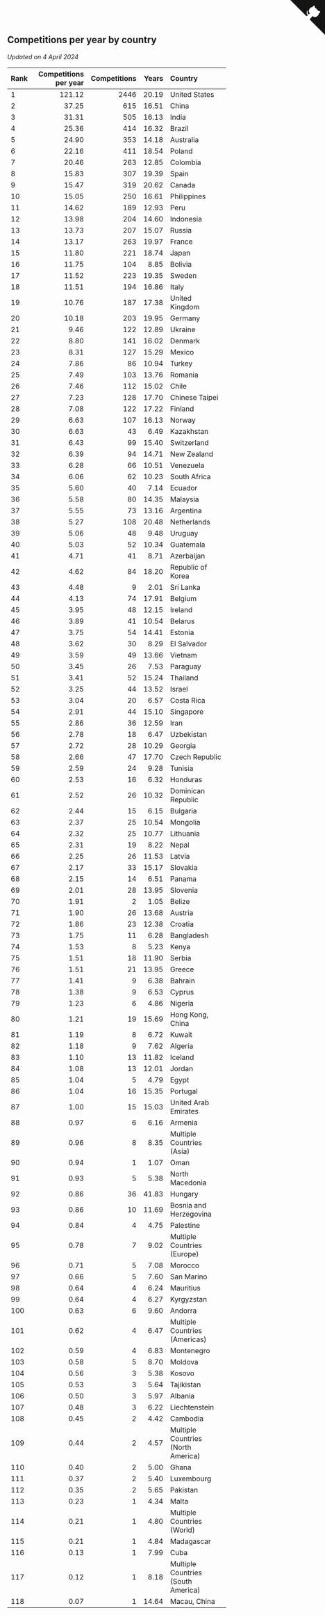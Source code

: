 ## Competitions per year by country

*Updated on  4 April 2024*

| Rank | Competitions per year | Competitions | Years | Country |
| :--- | ---: | ---: | ---: | :--- |
| 1 | 121.12 | 2446 | 20.19 | United States |
| 2 | 37.25 | 615 | 16.51 | China |
| 3 | 31.31 | 505 | 16.13 | India |
| 4 | 25.36 | 414 | 16.32 | Brazil |
| 5 | 24.90 | 353 | 14.18 | Australia |
| 6 | 22.16 | 411 | 18.54 | Poland |
| 7 | 20.46 | 263 | 12.85 | Colombia |
| 8 | 15.83 | 307 | 19.39 | Spain |
| 9 | 15.47 | 319 | 20.62 | Canada |
| 10 | 15.05 | 250 | 16.61 | Philippines |
| 11 | 14.62 | 189 | 12.93 | Peru |
| 12 | 13.98 | 204 | 14.60 | Indonesia |
| 13 | 13.73 | 207 | 15.07 | Russia |
| 14 | 13.17 | 263 | 19.97 | France |
| 15 | 11.80 | 221 | 18.74 | Japan |
| 16 | 11.75 | 104 | 8.85 | Bolivia |
| 17 | 11.52 | 223 | 19.35 | Sweden |
| 18 | 11.51 | 194 | 16.86 | Italy |
| 19 | 10.76 | 187 | 17.38 | United Kingdom |
| 20 | 10.18 | 203 | 19.95 | Germany |
| 21 | 9.46 | 122 | 12.89 | Ukraine |
| 22 | 8.80 | 141 | 16.02 | Denmark |
| 23 | 8.31 | 127 | 15.29 | Mexico |
| 24 | 7.86 | 86 | 10.94 | Turkey |
| 25 | 7.49 | 103 | 13.76 | Romania |
| 26 | 7.46 | 112 | 15.02 | Chile |
| 27 | 7.23 | 128 | 17.70 | Chinese Taipei |
| 28 | 7.08 | 122 | 17.22 | Finland |
| 29 | 6.63 | 107 | 16.13 | Norway |
| 30 | 6.63 | 43 | 6.49 | Kazakhstan |
| 31 | 6.43 | 99 | 15.40 | Switzerland |
| 32 | 6.39 | 94 | 14.71 | New Zealand |
| 33 | 6.28 | 66 | 10.51 | Venezuela |
| 34 | 6.06 | 62 | 10.23 | South Africa |
| 35 | 5.60 | 40 | 7.14 | Ecuador |
| 36 | 5.58 | 80 | 14.35 | Malaysia |
| 37 | 5.55 | 73 | 13.16 | Argentina |
| 38 | 5.27 | 108 | 20.48 | Netherlands |
| 39 | 5.06 | 48 | 9.48 | Uruguay |
| 40 | 5.03 | 52 | 10.34 | Guatemala |
| 41 | 4.71 | 41 | 8.71 | Azerbaijan |
| 42 | 4.62 | 84 | 18.20 | Republic of Korea |
| 43 | 4.48 | 9 | 2.01 | Sri Lanka |
| 44 | 4.13 | 74 | 17.91 | Belgium |
| 45 | 3.95 | 48 | 12.15 | Ireland |
| 46 | 3.89 | 41 | 10.54 | Belarus |
| 47 | 3.75 | 54 | 14.41 | Estonia |
| 48 | 3.62 | 30 | 8.29 | El Salvador |
| 49 | 3.59 | 49 | 13.66 | Vietnam |
| 50 | 3.45 | 26 | 7.53 | Paraguay |
| 51 | 3.41 | 52 | 15.24 | Thailand |
| 52 | 3.25 | 44 | 13.52 | Israel |
| 53 | 3.04 | 20 | 6.57 | Costa Rica |
| 54 | 2.91 | 44 | 15.10 | Singapore |
| 55 | 2.86 | 36 | 12.59 | Iran |
| 56 | 2.78 | 18 | 6.47 | Uzbekistan |
| 57 | 2.72 | 28 | 10.29 | Georgia |
| 58 | 2.66 | 47 | 17.70 | Czech Republic |
| 59 | 2.59 | 24 | 9.28 | Tunisia |
| 60 | 2.53 | 16 | 6.32 | Honduras |
| 61 | 2.52 | 26 | 10.32 | Dominican Republic |
| 62 | 2.44 | 15 | 6.15 | Bulgaria |
| 63 | 2.37 | 25 | 10.54 | Mongolia |
| 64 | 2.32 | 25 | 10.77 | Lithuania |
| 65 | 2.31 | 19 | 8.22 | Nepal |
| 66 | 2.25 | 26 | 11.53 | Latvia |
| 67 | 2.17 | 33 | 15.17 | Slovakia |
| 68 | 2.15 | 14 | 6.51 | Panama |
| 69 | 2.01 | 28 | 13.95 | Slovenia |
| 70 | 1.91 | 2 | 1.05 | Belize |
| 71 | 1.90 | 26 | 13.68 | Austria |
| 72 | 1.86 | 23 | 12.38 | Croatia |
| 73 | 1.75 | 11 | 6.28 | Bangladesh |
| 74 | 1.53 | 8 | 5.23 | Kenya |
| 75 | 1.51 | 18 | 11.90 | Serbia |
| 76 | 1.51 | 21 | 13.95 | Greece |
| 77 | 1.41 | 9 | 6.38 | Bahrain |
| 78 | 1.38 | 9 | 6.53 | Cyprus |
| 79 | 1.23 | 6 | 4.86 | Nigeria |
| 80 | 1.21 | 19 | 15.69 | Hong Kong, China |
| 81 | 1.19 | 8 | 6.72 | Kuwait |
| 82 | 1.18 | 9 | 7.62 | Algeria |
| 83 | 1.10 | 13 | 11.82 | Iceland |
| 84 | 1.08 | 13 | 12.01 | Jordan |
| 85 | 1.04 | 5 | 4.79 | Egypt |
| 86 | 1.04 | 16 | 15.35 | Portugal |
| 87 | 1.00 | 15 | 15.03 | United Arab Emirates |
| 88 | 0.97 | 6 | 6.16 | Armenia |
| 89 | 0.96 | 8 | 8.35 | Multiple Countries (Asia) |
| 90 | 0.94 | 1 | 1.07 | Oman |
| 91 | 0.93 | 5 | 5.38 | North Macedonia |
| 92 | 0.86 | 36 | 41.83 | Hungary |
| 93 | 0.86 | 10 | 11.69 | Bosnia and Herzegovina |
| 94 | 0.84 | 4 | 4.75 | Palestine |
| 95 | 0.78 | 7 | 9.02 | Multiple Countries (Europe) |
| 96 | 0.71 | 5 | 7.08 | Morocco |
| 97 | 0.66 | 5 | 7.60 | San Marino |
| 98 | 0.64 | 4 | 6.24 | Mauritius |
| 99 | 0.64 | 4 | 6.27 | Kyrgyzstan |
| 100 | 0.63 | 6 | 9.60 | Andorra |
| 101 | 0.62 | 4 | 6.47 | Multiple Countries (Americas) |
| 102 | 0.59 | 4 | 6.83 | Montenegro |
| 103 | 0.58 | 5 | 8.70 | Moldova |
| 104 | 0.56 | 3 | 5.38 | Kosovo |
| 105 | 0.53 | 3 | 5.64 | Tajikistan |
| 106 | 0.50 | 3 | 5.97 | Albania |
| 107 | 0.48 | 3 | 6.22 | Liechtenstein |
| 108 | 0.45 | 2 | 4.42 | Cambodia |
| 109 | 0.44 | 2 | 4.57 | Multiple Countries (North America) |
| 110 | 0.40 | 2 | 5.00 | Ghana |
| 111 | 0.37 | 2 | 5.40 | Luxembourg |
| 112 | 0.35 | 2 | 5.65 | Pakistan |
| 113 | 0.23 | 1 | 4.34 | Malta |
| 114 | 0.21 | 1 | 4.80 | Multiple Countries (World) |
| 115 | 0.21 | 1 | 4.84 | Madagascar |
| 116 | 0.13 | 1 | 7.99 | Cuba |
| 117 | 0.12 | 1 | 8.18 | Multiple Countries (South America) |
| 118 | 0.07 | 1 | 14.64 | Macau, China |


<a href="https://github.com/JustinTimeCuber/wca_statistics" class="github-corner" aria-label="View source on Github"><svg width="80" height="80" viewBox="0 0 250 250" style="fill:#151513; color:#fff; position: absolute; top: 0; border: 0; right: 0;" aria-hidden="true"><path d="M0,0 L115,115 L130,115 L142,142 L250,250 L250,0 Z"></path><path d="M128.3,109.0 C113.8,99.7 119.0,89.6 119.0,89.6 C122.0,82.7 120.5,78.6 120.5,78.6 C119.2,72.0 123.4,76.3 123.4,76.3 C127.3,80.9 125.5,87.3 125.5,87.3 C122.9,97.6 130.6,101.9 134.4,103.2" fill="currentColor" style="transform-origin: 130px 106px;" class="octo-arm"></path><path d="M115.0,115.0 C114.9,115.1 118.7,116.5 119.8,115.4 L133.7,101.6 C136.9,99.2 139.9,98.4 142.2,98.6 C133.8,88.0 127.5,74.4 143.8,58.0 C148.5,53.4 154.0,51.2 159.7,51.0 C160.3,49.4 163.2,43.6 171.4,40.1 C171.4,40.1 176.1,42.5 178.8,56.2 C183.1,58.6 187.2,61.8 190.9,65.4 C194.5,69.0 197.7,73.2 200.1,77.6 C213.8,80.2 216.3,84.9 216.3,84.9 C212.7,93.1 206.9,96.0 205.4,96.6 C205.1,102.4 203.0,107.8 198.3,112.5 C181.9,128.9 168.3,122.5 157.7,114.1 C157.9,116.9 156.7,120.9 152.7,124.9 L141.0,136.5 C139.8,137.7 141.6,141.9 141.8,141.8 Z" fill="currentColor" class="octo-body"></path></svg></a><style>.github-corner:hover .octo-arm{animation:octocat-wave 560ms ease-in-out}@keyframes octocat-wave{0%,100%{transform:rotate(0)}20%,60%{transform:rotate(-25deg)}40%,80%{transform:rotate(10deg)}}@media (max-width:500px){.github-corner:hover .octo-arm{animation:none}.github-corner .octo-arm{animation:octocat-wave 560ms ease-in-out}}</style>
